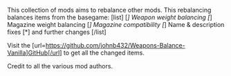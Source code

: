 This collection of mods aims to rebalance other mods.
This rebalancing balances items from the basegame:
[list]
[*] Weapon weight balancing
[*] Magazine weight balancing
[*] Magazine compatibility
[*] Name & description fixes
[*] and further changes
[/list]

Visit the [url=https://github.com/johnb432/Weapons-Balance-Vanilla]GitHub[/url] to get all the changed items.

Credit to all the various mod authors.
